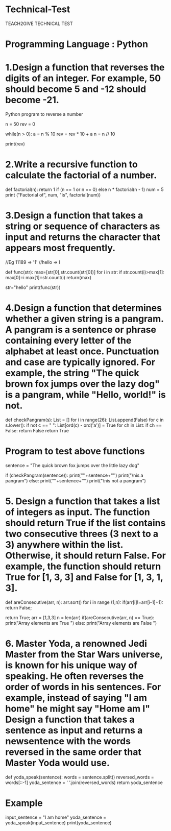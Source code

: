 # Technical-Test
TEACH2GIVE TECHNICAL TEST
# Programming Language : Python

# 1.Design a function that reverses the digits of an integer. For example, 50 should become 5 and -12 should become -21.
 Python program to reverse a number 
  
n = 50
rev = 0
  
while(n > 0): 
    a = n % 10
    rev = rev * 10 + a 
    n = n // 10
  
print(rev)

# 2.Write a recursive function to calculate the factorial of a number.

def factorial(n): 
	return 1 if (n == 1 or n == 0) else n * factorial(n - 1) 
num = 5
print ("Factorial of", num, "is", 
	factorial(num)) 

# 3.Design a function that takes a string or sequence of characters as input and returns the character that appears most frequently.
//Eg 11189 => '1'
//hello => l

def func(str):
	max=[str[0],str.count(str[0])]
	for i in str:
		if str.count(i)>max[1]:
			max[0]=i 
			max[1]=str.count(i)
   return(max)		 

str="hello"
print(func(str))

# 4.Design a function that determines whether a given string is a pangram. A pangram is a sentence or phrase containing every letter of the alphabet at least once. Punctuation and case are typically ignored. For example, the string "The quick brown fox jumps over the lazy dog" is a pangram, while "Hello, world!" is not.

def checkPangram(s):
	List = []
	for i in range(26):
		List.append(False)
	for c in s.lower():
		if not c == " ":
			List[ord(c) - ord('a')] = True
	for ch in List:
		if ch == False:
			return False
	return True
# Program to test above functions
sentence = "The quick brown fox jumps over the little lazy dog"

if (checkPangram(sentence)):
	print('"'+sentence+'"')
	print("\nis a pangram")
else:
	print('"'+sentence+'"')
	print("\nis not a pangram")

# 5. Design a function that takes a list of integers as input. The function should return True if the list contains two consecutive threes (3 next to a 3) anywhere within the list. Otherwise, it should return False. For example, the function should return True for [1, 3, 3] and False for [1, 3, 1, 3].

def areConsecutive(arr, n):
	arr.sort()
	for i in range (1,n):
		if(arr[i]!=arr[i-1]+1):
			return False;
			
   return True; 
arr = [1,3,3]
n = len(arr)
if(areConsecutive(arr, n) == True):
	print("Array elements are True ")
else:
	print("Array elements are False ")

 # 6. Master Yoda, a renowned Jedi Master from the Star Wars universe, is known for his unique way of speaking. He often reverses the order of words in his sentences. For example, instead of saying "I am home" he might say "Home am I" Design a function that takes a sentence as input and returns a newsentence with the words reversed in the same order that Master Yoda would use.
 
 def yoda_speak(sentence):
    words = sentence.split()
    reversed_words = words[::-1]
    yoda_sentence = ' '.join(reversed_words)
    return yoda_sentence
# Example
input_sentence = "I am home"
yoda_sentence = yoda_speak(input_sentence)
print(yoda_sentence) 




